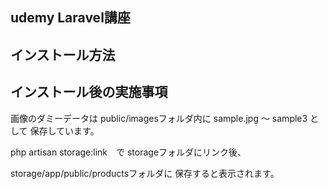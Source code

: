 ## udemy Laravel講座

## インストール方法

## インストール後の実施事項

画像のダミーデータは
public/imagesフォルダ内に
sample.jpg 〜 sample3 として
保存しています。

php artisan storage:link　で
storageフォルダにリンク後、

storage/app/public/productsフォルダに
保存すると表示されます。
